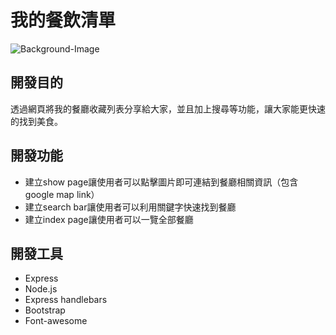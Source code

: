 # 我的餐飲清單
![Background-Image](https://assets-lighthouse.s3.amazonaws.com/uploads/image/file/5720/restaurants-list-cover.jpg)

## 開發目的
透過網頁將我的餐廳收藏列表分享給大家，並且加上搜尋等功能，讓大家能更快速的找到美食。

## 開發功能

* 建立show page讓使用者可以點擊圖片即可連結到餐廳相關資訊（包含google map link）
* 建立search bar讓使用者可以利用關鍵字快速找到餐廳
* 建立index page讓使用者可以一覽全部餐廳

## 開發工具

* Express
* Node.js
* Express handlebars
* Bootstrap
* Font-awesome


